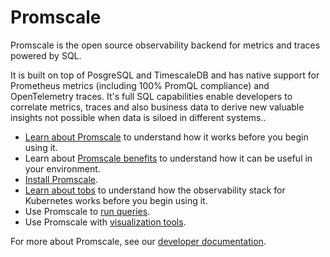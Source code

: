 # Promscale
Promscale is the open source observability backend for metrics and traces
powered by SQL.

It is built on top of PosgreSQL and TimescaleDB and has native support for
Prometheus metrics (including 100% PromQL compliance) and OpenTelemetry traces.
It's full SQL capabilities enable developers to correlate metrics, traces and
also business data to derive new valuable insights not possible when data is
siloed in different systems..

*   [Learn about Promscale][about-promscale] to understand how it works before
    you begin using it.
*   Learn about [Promscale benefits][promscale-benefits] to understand how it
    can be useful in your environment.
*   [Install Promscale][install-promscale].
*   [Learn about tobs][about-tobs] to understand how the observability stack for
    Kubernetes works before you begin using it.
*   Use Promscale to [run queries][promscale-run-queries].
*   Use Promscale with [visualization tools][promscale-visualization].

For more about Promscale, see our [developer documentation][promscale-gh-docs].


[about-promscale]: promscale/:currentVersion:/about-promscale
[install-promscale]: promscale/:currentVersion:/installation
[promscale-benefits]: promscale/:currentVersion:/promscale-benefits/
[promscale-run-queries]: promscale/:currentVersion:/promscale-run-queries/
[promscale-visualization]: promscale/:currentVersion:/promscale-visualization/
[promscale-gh-docs]: https://github.com/timescale/promscale/
[about-tobs]: promscale/:currentVersion:/tobs/index.md
